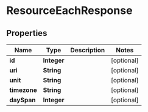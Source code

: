 
# ResourceEachResponse

## Properties
Name | Type | Description | Notes
------------ | ------------- | ------------- | -------------
**id** | **Integer** |  |  [optional]
**uri** | **String** |  |  [optional]
**unit** | **String** |  |  [optional]
**timezone** | **String** |  |  [optional]
**daySpan** | **Integer** |  |  [optional]




